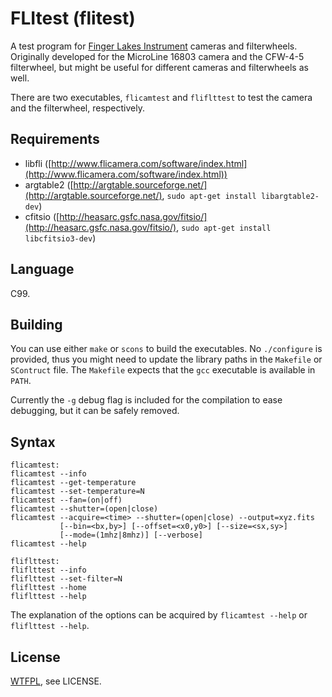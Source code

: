 FLItest (flitest)
=================

A test program for [Finger Lakes Instrument](http://www.flicamera.com/) cameras and filterwheels.
Originally developed for the MicroLine 16803 camera and the CFW-4-5 filterwheel, but might be useful for
different cameras and filterwheels as well.

There are two executables, `flicamtest` and `fliflttest` to test the camera and the
filterwheel, respectively.

Requirements
------------

* libfli ([http://www.flicamera.com/software/index.html](http://www.flicamera.com/software/index.html))
* argtable2 ([http://argtable.sourceforge.net/](http://argtable.sourceforge.net/),
  `sudo apt-get install libargtable2-dev`)
* cfitsio ([http://heasarc.gsfc.nasa.gov/fitsio/](http://heasarc.gsfc.nasa.gov/fitsio/),
  `sudo apt-get install libcfitsio3-dev`)

Language
--------

C99.

Building
--------

You can use either `make` or `scons` to build the executables. No `./configure` is provided,
thus you might need to update the library paths in the `Makefile` or `SContruct` file.
The `Makefile` expects that the `gcc` executable is available in `PATH`.

Currently the `-g` debug flag is included for the compilation to ease debugging,
but it can be safely removed.

Syntax
------
    flicamtest:
    flicamtest --info
    flicamtest --get-temperature
    flicamtest --set-temperature=N
    flicamtest --fan=(on|off)
    flicamtest --shutter=(open|close)
    flicamtest --acquire=<time> --shutter=(open|close) --output=xyz.fits
               [--bin=<bx,by>] [--offset=<x0,y0>] [--size=<sx,sy>]
               [--mode=(1mhz|8mhz)] [--verbose]
    flicamtest --help

    fliflttest:
    fliflttest --info
    fliflttest --set-filter=N
    fliflttest --home
    fliflttest --help

The explanation of the options can be acquired by `flicamtest --help` or `fliflttest --help`.

License
-------

[WTFPL](http://en.wikipedia.org/wiki/WTFPL), see LICENSE.
